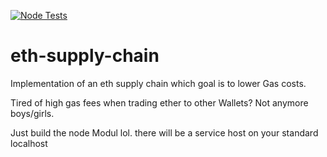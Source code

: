 [![Node Tests](https://github.com/ak3rmit/eth-supply-chain/actions/workflows/node.js.yml/badge.svg)](https://github.com/ak3rmit/eth-supply-chain/actions/workflows/node.js.yml)
# eth-supply-chain
Implementation of an eth supply chain which goal is to lower Gas costs.

Tired of high gas fees when trading ether to other Wallets? Not anymore boys/girls.

Just build the node Modul lol. there will be a service host on your standard localhost
